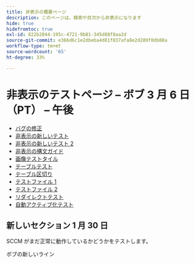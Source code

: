 ```yaml
---
title: 非表示の概要ページ
description: このページは、検索や目次から非表示になります
hide: true
hidefromtoc: true
exl-id: 822b2044-195c-4721-9b81-345d88f8aa2d
source-git-commit: e366d6c1e2dbeba4d81f837afa8e2d289f0db08a
workflow-type: tm+mt
source-wordcount: '65'
ht-degree: 33%

---
```


# 非表示のテストページ – ボブ 3 月 6 日（PT） – 午後

+ [バグの修正](hidden/bug-fixes.md)
+ [非表示の新しいテスト](hidden-new-test.md)
+ [非表示の新しいテスト 2](hidden-new-test-2.md)
+ [非表示の構文ガイド](hidden/syntax-style-guide.md)
+ [画像テストタイル](hidden/test-page.md)
+ [テーブルテスト](hidden/tables.md)
+ [テーブル区切り](hidden/table-breaks.md)
+ [テストファイル 1](hidden/note-test.md)
+ [テストファイル 2](hidden-test.md)
+ [リダイレクトテスト](hidden/test-redirection.md)
+ [自動アクティブ化テスト](hidden/autoactivate.md)

## 新しいセクション 1 月 30 日

SCCM がまだ正常に動作しているかどうかをテストします。

ボブの新しいライン
